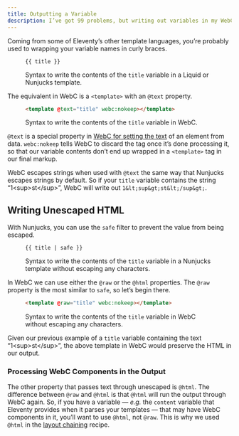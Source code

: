```yaml
---
title: Outputting a Variable
description: I’ve got 99 problems, but writing out variables in my WebC components ain’t one.
---
```


Coming from some of Eleventy’s other template languages, you’re probably used to wrapping your variable names in curly braces.

<figure>

```jinja
{{ title }}
```

<figcaption>Syntax to write the contents of the <code>title</code> variable in a Liquid or Nunjucks template.</figcaption>
</figure>

The equivalent in WebC is a `<template>` with an `@text` property.

<figure>

```html
<template @text="title" webc:nokeep></template>
```

<figcaption>Syntax to write the contents of the <code>title</code> variable in WebC.</figcaption>
</figure>

`@text` is a special property in [WebC for setting the text](https://github.com/11ty/webc#setting-text) of an element from data.
`webc:nokeep` tells WebC to discard the tag once it’s done processing it, so that our variable contents don’t end up wrapped in a `<template>` tag in our final markup.

WebC escapes strings when used with `@text` the same way that Nunjucks escapes strings by default. So if your `title` variable contains the string “1&lt;sup>st&lt;/sup>”, WebC will write out `1&lt;sup&gt;st&lt;/sup&gt;`.

## Writing Unescaped HTML

With Nunjucks, you can use the `safe` filter to prevent the value from being escaped.


<figure>

```jinja
{{ title | safe }}
```

<figcaption>Syntax to write the contents of the <code>title</code> variable in a Nunjucks template without escaping any characters.</figcaption>
</figure>

In WebC we can use either the `@raw` or the `@html` properties.
The `@raw` property is the most similar to `safe`, so let’s begin there.

<figure>

```html
<template @raw="title" webc:nokeep></template>
```

<figcaption>Syntax to write the contents of the <code>title</code> variable in WebC without escaping any characters.</figcaption>
</figure>

Given our previous example of a `title` variable containing the text “1&lt;sup>st&lt;/sup>”, the above template in WebC would preserve the HTML in our output.

### Processing WebC Components in the Output

The other property that passes text through unescaped is `@html`.
The difference between `@raw` and `@html` is that `@html` will run the output through WebC again.
So, if you have a variable — <i>e.g.</i> the `content` variable that Eleventy provides when it parses your templates — that may have WebC components in it, you’ll want to use `@html`, not `@raw`.
This is why we used `@html` in the [layout chaining](/recipes/webc-layouts-with-layout-chaining/) recipe.
